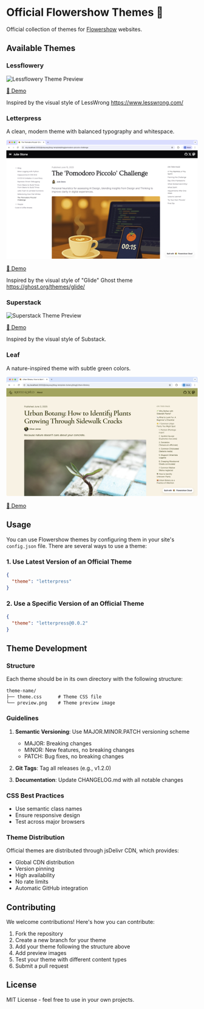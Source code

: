 # Official Flowershow Themes 💐

Official collection of themes for [Flowershow](https://flowershow.app) websites.

## Available Themes

### Lessflowery

![Lessflowery Theme Preview](lessflowery/preview1.png)

[👀 Demo](https://lessflowery.flowershow.app/)

Inspired by the visual style of LessWrong https://www.lesswrong.com/

### Letterpress

A clean, modern theme with balanced typography and whitespace.

![Letterpress Theme Preview](letterpress/preview1.png)

[👀 Demo](https://letterpress.flowershow.app/)

Inspired by the visual style of "Glide" Ghost theme https://ghost.org/themes/glide/

### Superstack

![Superstack Theme Preview](superstack/preview1.png)

[👀 Demo](https://superstack.flowershow.app/)

Inspired by the visual style of Substack.

### Leaf

A nature-inspired theme with subtle green colors.

![Leaf Theme Preview](leaf/preview2.png)

[👀 Demo](https://leaf.flowershow.app/)


## Usage

You can use Flowershow themes by configuring them in your site's `config.json` file. There are several ways to use a theme:

### 1. Use Latest Version of an Official Theme

```json
{
  "theme": "letterpress"
}
```

### 2. Use a Specific Version of an Official Theme

```json
{
  "theme": "letterpress@0.0.2"
}
```

## Theme Development

### Structure

Each theme should be in its own directory with the following structure:

```
theme-name/
├── theme.css      # Theme CSS file
└── preview.png    # Theme preview image
```

### Guidelines

1. **Semantic Versioning**: Use MAJOR.MINOR.PATCH versioning scheme
   - MAJOR: Breaking changes
   - MINOR: New features, no breaking changes
   - PATCH: Bug fixes, no breaking changes

2. **Git Tags**: Tag all releases (e.g., v1.2.0)

3. **Documentation**: Update CHANGELOG.md with all notable changes

### CSS Best Practices

- Use semantic class names
- Ensure responsive design
- Test across major browsers

### Theme Distribution

Official themes are distributed through jsDelivr CDN, which provides:

- Global CDN distribution
- Version pinning
- High availability
- No rate limits
- Automatic GitHub integration

## Contributing

We welcome contributions! Here's how you can contribute:

1. Fork the repository
2. Create a new branch for your theme
3. Add your theme following the structure above
4. Add preview images
5. Test your theme with different content types
6. Submit a pull request

## License

MIT License - feel free to use in your own projects.
